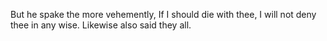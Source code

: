 But he spake the more vehemently, If I should die with thee, I will not deny thee in any wise. Likewise also said they all.
